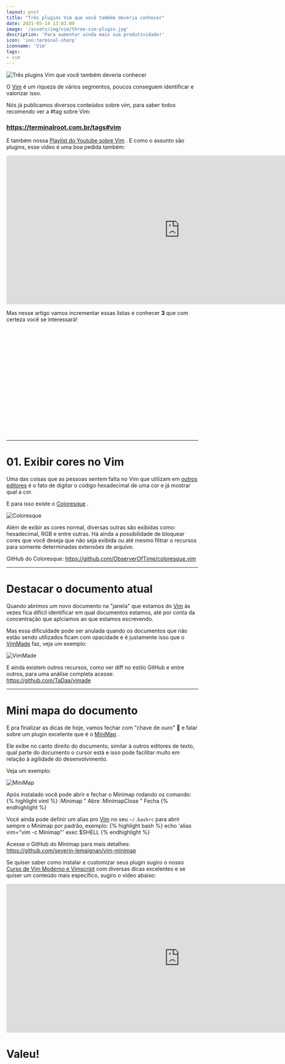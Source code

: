 ```yaml
---
layout: post
title: "Três plugins Vim que você também deveria conhecer"
date: 2021-05-14 13:03:09
image: '/assets/img/vim/three-vim-plugin.jpg'
description: 'Para aumentar ainda mais sua produtividade!'
icon: 'ion:terminal-sharp'
iconname: 'Vim'
tags:
- vim
---
```


![Três plugins Vim que você também deveria conhecer](/assets/img/vim/three-vim-plugin.jpg)

O [Vim](https://terminalroot.com.br/vim) é um riqueza de vários segmentos, poucos conseguem identificar e valorizar isso.

Nós já publicamos diversos conteúdos sobre vim, para saber todos recomendo ver a #tag sobre Vim:
### <https://terminalroot.com.br/tags#vim>

E também nossa [Playlist do Youtube sobre Vim](https://cutt.ly/PlayVim) . E como o assunto são plugins, esse vídeo é uma boa pedida também:

<iframe width="910" height="390" src="https://www.youtube.com/embed/PmKJT6SlN-Q" frameborder="0" allow="accelerometer; autoplay; encrypted-media; gyroscope; picture-in-picture" allowfullscreen></iframe>

Mas nesse artigo vamos incrementar essas listas e conhecer **3** que com certeza você se interessará!

<!-- QUADRADO -->
<script async src="//pagead2.googlesyndication.com/pagead/js/adsbygoogle.js"></script>
<ins class="adsbygoogle"
style="display:inline-block;width:336px;height:280px"
data-ad-client="ca-pub-2838251107855362"
data-ad-slot="5351066970"></ins>
<script>
(adsbygoogle = window.adsbygoogle || []).push({});
</script>

---

# 01. Exibir cores no Vim
Uma das coisas que as pessoas sentem falta no Vim que utilizam em [outros editores](https://terminalroot.com.br/tags#editores) é o fato de digitar o código hexadecimal de uma cor e já mostrar qual a cor.

E para isso existe o [Coloresque](https://github.com/ObserverOfTime/coloresque.vim) .

![Coloresque](/assets/img/vim/coloresque.png)

Além de exibir as cores normal, diversas outras são exibidas como: hexadecimal, RGB e entre outras. Há ainda a possibilidade de bloquear cores que você deseja que não seja exibida ou até mesmo filtrar o recursos para somente determinadas extensões de arquivo.

GitHub do Coloresque: <https://github.com/ObserverOfTime/coloresque.vim>

---

# Destacar o documento atual
Quando abrimos um novo documento na "janela" que estamos do [Vim](https://terminalroot.com.br/vim) às vezes fica difícil identificar em qual documentos estamos, até por conta da concentração que aplciamos ao que estamos escrevendo.

Mas essa dificuldade pode ser anulada quando os documentos que não estão sendo utilizados ficam com opacidade e é justamente isso que o [VimMade](https://github.com/TaDaa/vimade) faz, veja um exemplo:

![VimMade](/assets/img/vim/vimmade.gif)

E ainda existem outros recursos, como ver diff no estilo GitHub e entre outros, para uma análise completa acesse: <https://github.com/TaDaa/vimade>

---

# Mini mapa do documento
E pra finalizar as dicas de hoje, vamos fechar com "chave de ouro" 🔑 e falar sobre um plugin excelente que é o [MiniMap](https://github.com/severin-lemaignan/vim-minimap) .

Ele exibe no canto direito do documento, similar à outros editores de texto, qual parte do documento o cursor está e isso pode facilitar muito em relação à agilidade do desenvolvimento.

<!-- RETANGULO LARGO 2 -->
<script async src="//pagead2.googlesyndication.com/pagead/js/adsbygoogle.js"></script>
<ins class="adsbygoogle"
style="display:block; text-align:center;"
data-ad-layout="in-article"
data-ad-format="fluid"
data-ad-client="ca-pub-2838251107855362"
data-ad-slot="8549252987"></ins>
<script>
(adsbygoogle = window.adsbygoogle || []).push({});
</script>


Veja um exemplo:

![MiniMap](/assets/img/vim/minimap.gif)

Após instalado você pode abrir e fechar o Minimap rodando os comando:
{% highlight viml %}
:Minimap " Abre
:MinimapClose " Fecha
{% endhighlight %}

Você ainda pode definir um alias pro [Vim](https://terminalroot.com.br/vim) no seu `~/.bashrc` para abrir sempre o Minimap por padrão, exemplo:
{% highlight bash %}
echo 'alias vim="vim -c Minimap"'
exec $SHELL
{% endhighlight %}

Acesse o GitHub do Minimap para mais detalhes: <https://github.com/severin-lemaignan/vim-minimap>

Se quiser saber como instalar e customizar seus plugin sugiro o nosso [Curso de Vim Moderno e Vimscript](https://terminalroot.com.br/vim) com diversas dicas excelentes e se quiser um conteúdo mais específico, sugiro o vídeo abaixo:

<iframe width="910" height="390" src="https://www.youtube.com/embed/W8bFxnpJjF3" frameborder="0" allow="accelerometer; autoplay; encrypted-media; gyroscope; picture-in-picture" allowfullscreen></iframe> 

# Valeu!


